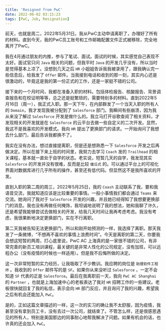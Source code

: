```yaml
---
title: 'Resigned from PwC'
date: 2022-06-02 03:15:23
tags: [PwC, Job, Resignation]
---
```

前天，也就是周二，2022年5月31日。我从PwC主动申请离职了，办理好了所有的材料。直到今天，我的PwC员工账号和工作邮箱配置文件正式被移除，完全地离开了PwC。

我在4月通过朋友的内推，参与了笔试、面试。面试的时候，其实感觉自己表现不太好。面试官只问 `Java` 相关的问题，但我平时 `Java` 的开发几乎没有，所以当时是觉得基本上凉了。没想到几天之后 `HR` 小姐姐告诉我我被录用了，跟我确认完一些信息后，给我发了 `Offer` 邮件。当我接到电话和收到的那一刻，其实内心还是很激动的，毕竟这是我的第一份正式的工作，还是一家挺不错的公司。

接下来的一个月时间，我都在准备入职的材料。包括体检报告、核酸报告、背景调查报告和在校证明等等，总之还是挺繁琐的，需要特别多的材料。直到2022年5月16日（周一），我正式入职。那一天下午，在内部群发了一个当天入职的所有人的 `Domain`，我才发现我被分配到了 `Salesforce` 部门。我瞬间有些崩溃，因为我从来没了解过 `Salesforce` 开发是做什么的。我立马打开谷歌查阅了相关资料，才发现相关的开发就是在 `Salesforce` 的云平台去做一些自定义的二次开发。显然，我这不是我喜欢的开发模式。我向 `HR` 提出了更换部门的请求。一开始询问了我想去什么部门，最后告诉我都换不了。

我实在没有办法，想过直接提离职，但是还是想熟悉一下 `Salesforce` 开发之后再做决定。所以在接下来上班的时间里，我努力去学习 `Coach` 发的 `Trailhead` 的相关课程，基本就一直处于自学的状态。老实说，短暂几天的自学，我发现其实 `Salesforce` 的开发并没有很难，反而是比较 `傻瓜式` 的。可以通过平台上的可视化界面对数据库进行几乎所有的操作，甚至还有低代码。但显然这不是我所喜欢的开发。

直到入职的第二周的周三，2022年5月25日，我的 `Coash` 主动联系了我，要和我语音交流，我就知道应该是比较重要的事情。一般小事情我们都会通过 `Teams` 来交流。她询问了我对于 `Salesforce` 开发的兴趣，并且她已经得知了我想要更换部门的消息。我也没有再做任何掩饰，我坦诚地说明了我的想法，她和我聊了许久，还是希望我能够尝试去做相关的开发，给我几天时间让我再考虑考虑。我没有考虑，我很果断地决定更换部门，实在不行离职。

第二天我被告知无法更换部门，所以和刚开始预测的一样，我选择了离职。那天我发了一条微博，“不想再不喜欢的事情上浪费时间”。今天是离职的第二天，你要我会想这短暂的两周，打心底里说，PwC AC 上海真的是一家很不错的公司，有非常完善的新员工培训课程，最关键的是非常人性化的公司规定，没有加班，可以远程办公（没有疫情的时候也一样适用）。但是我不后悔所做的决定。

这一次非常短暂的实力经历，让我吸取了不少教训。我应聘的岗位是 `助理软件工程师` 。我收到的 `Offer` 邮件写的是 `SF`。如果你从来没听过 `Salesforce` ，一定不会知道 `SF` 代表的正是 `Salesforce`。最后在我离职前一天，我向 `PwC AC Shanghai` 的 `Partner` ，也就是上海加速中心的老板表达了我对 `HR` 招聘工作的一些建议。老板很快就回复了我的私信，表示会向 `HR` 部门反应，并且询问了我的兴趣，希望我之后有机会还能加入 `PwC`。

是的，正如这篇文章描述的一样，这一次的实习的确让我不太舒服，因为疫情，我甚至没有拿到员工卡，没有去过一次公司，就结束了。不管怎么样，还是很感恩遇见的所有人，特别是美国那边的同事耐心地帮我解决了问题。如果有机会的话，也许真的还会加入 `PwC`。
